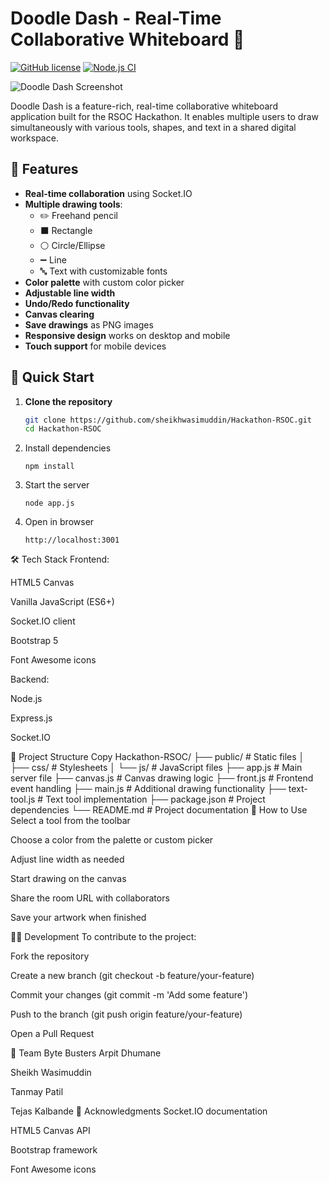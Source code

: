 # Doodle Dash - Real-Time Collaborative Whiteboard 🎨

[![GitHub license](https://img.shields.io/github/license/sheikhwasimuddin/Hackathon-RSOC)](https://github.com/sheikhwasimuddin/Hackathon-RSOC/blob/main/LICENSE)
[![Node.js CI](https://github.com/sheikhwasimuddin/Hackathon-RSOC/actions/workflows/node.js.yml/badge.svg)](https://github.com/sheikhwasimuddin/Hackathon-RSOC/actions/workflows/node.js.yml)

![Doodle Dash Screenshot](https://i.ibb.co/vvQ8Zt0F/doodle-dash.jpg)

Doodle Dash is a feature-rich, real-time collaborative whiteboard application built for the RSOC Hackathon. It enables multiple users to draw simultaneously with various tools, shapes, and text in a shared digital workspace.

## 🌟 Features

- **Real-time collaboration** using Socket.IO
- **Multiple drawing tools**:
  - ✏️ Freehand pencil
  - ⬛ Rectangle
  - ⚪ Circle/Ellipse
  - ➖ Line
  - 🔤 Text with customizable fonts
- **Color palette** with custom color picker
- **Adjustable line width**
- **Undo/Redo functionality**
- **Canvas clearing**
- **Save drawings** as PNG images
- **Responsive design** works on desktop and mobile
- **Touch support** for mobile devices

## 🚀 Quick Start

1. **Clone the repository**
   ```bash
   git clone https://github.com/sheikhwasimuddin/Hackathon-RSOC.git
   cd Hackathon-RSOC
2. Install dependencies
    ```
    npm install
3. Start the server
   ```
   node app.js
4. Open in browser
   ```
   http://localhost:3001

🛠️ Tech Stack
Frontend:

HTML5 Canvas

Vanilla JavaScript (ES6+)

Socket.IO client

Bootstrap 5

Font Awesome icons

Backend:

Node.js

Express.js

Socket.IO

📂 Project Structure
Copy
Hackathon-RSOC/
├── public/            # Static files
│   ├── css/           # Stylesheets
│   └── js/            # JavaScript files
├── app.js             # Main server file
├── canvas.js          # Canvas drawing logic
├── front.js           # Frontend event handling
├── main.js            # Additional drawing functionality
├── text-tool.js       # Text tool implementation
├── package.json       # Project dependencies
└── README.md          # Project documentation
🎨 How to Use
Select a tool from the toolbar

Choose a color from the palette or custom picker

Adjust line width as needed

Start drawing on the canvas

Share the room URL with collaborators

Save your artwork when finished

🧑‍💻 Development
To contribute to the project:

Fork the repository

Create a new branch (git checkout -b feature/your-feature)

Commit your changes (git commit -m 'Add some feature')

Push to the branch (git push origin feature/your-feature)

Open a Pull Request

👥 Team Byte Busters
Arpit Dhumane

Sheikh Wasimuddin

Tanmay Patil

Tejas Kalbande
🙏 Acknowledgments
Socket.IO documentation

HTML5 Canvas API

Bootstrap framework

Font Awesome icons
   
